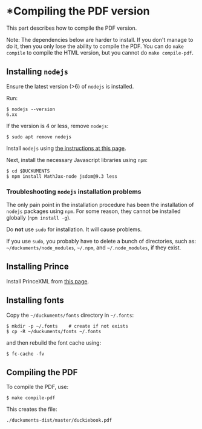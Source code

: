 # \*Compiling the PDF version

This part describes how to compile the PDF version.

Note: The dependencies below are harder to install. If you don't manage
to do it, then you only lose the ability to compile the PDF. You can do `make compile`
to compile the HTML version, but you cannot do `make compile-pdf`.

## Installing `nodejs`

Ensure the latest version (>6) of `nodejs` is installed.

Run:

    $ nodejs --version
    6.xx

If the version is 4 or less, remove `nodejs`:

    $ sudo apt remove nodejs

Install `nodejs` using [the instructions at this page][nodejs].

[nodejs]: https://nodejs.org/en/download/package-manager/#debian-and-ubuntu-based-linux-distributions

<!-- $ sudo apt install node-less -->

Next, install the necessary Javascript libraries using `npm`:

    $ cd $DUCKUMENTS
    $ npm install MathJax-node jsdom@9.3 less



### Troubleshooting `nodejs` installation problems

The only pain point  in the installation procedure has been the installation of `nodejs` packages using `npm`. For some reason, they cannot be installed globally (`npm install -g`).

Do **not** use `sudo` for installation. It will cause problems.

If you use `sudo`, you probably have to delete a bunch of directories,
such as: `~/duckuments/node_modules`, `~/.npm`, and `~/.node_modules`, if they exist.

## Installing Prince

Install PrinceXML from [this page](https://www.princexml.com/download/).

## Installing fonts
<!--
Download STIX fonts from [this site][stix].

[stix]: https://sourceforge.net/projects/stixfonts/files/latest/download

Unzip and copy the ttf to `~/.fonts`:

    $ cp -R STIXv2.0.0 ~/.fonts -->

Copy the `~/duckuments/fonts` directory in `~/.fonts`:

    $ mkdir -p ~/.fonts    # create if not exists
    $ cp -R ~/duckuments/fonts ~/.fonts

and then rebuild the font cache using:

    $ fc-cache -fv


## Compiling the PDF

To compile the PDF, use:

    $ make compile-pdf

This creates the file:

    ./duckuments-dist/master/duckiebook.pdf
